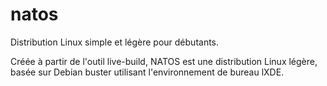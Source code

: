 # natos
Distribution Linux simple et légère pour débutants.

Créée à partir de l'outil live-build, NATOS est une distribution Linux légère, basée sur Debian buster utilisant l'environnement
de bureau lXDE.
